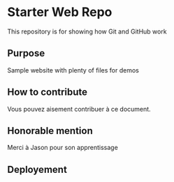 # Starter Web Repo

This repository is for showing how Git and GitHub work

## Purpose

Sample website with plenty of files for demos

## How to contribute 
Vous pouvez aisement contribuer à ce document.
## Honorable mention
Merci à Jason pour son apprentissage

## Deployement